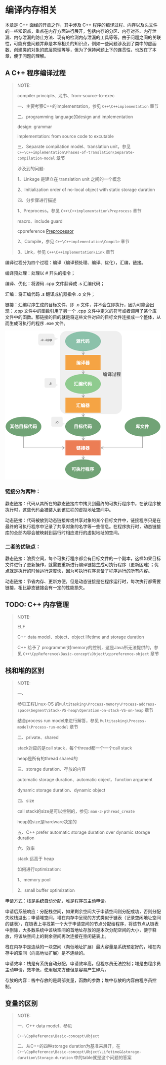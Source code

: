 # 编译内存相关

本章是 C++ 面经的开章之作，其中涉及 C++ 程序的编译过程、内存以及头文件的一些知识点，重点在内存方面进行展开，包括内存的分区、内存对齐、内存泄漏、内存泄漏的防止方法、现有的检测内存泄漏的工具等等。由于问题之间的关联性，可能有些问题并非是本章相关的知识点，例如一些问题涉及到了类中的虚函数、创建类的对象的底层原理等等，但为了保持问题上下的连贯性，也放在了本章，便于问题的理解。



## A C++ 程序编译过程

> NOTE: 
>
> compiler principle、龙书、from-source-to-exec
>
> 一、主要考察C++的implementation，参见 `C++\C++implementation` 章节
>
> 二、programming language的design and implementation
>
> design: grammar
>
> implementation: from source code to excutable
>
> 三、Separate compilation model、translation unit，参见 `C++\C++implementation\Phases-of-translation\Separate-compilation-model` 章节
>
> 涉及到的问题:
>
> 1、Linkage 是建立在 translation unit 之间的一个概念
>
> 2、Initialization order of no-local object with static storage duration
>
> 四、分步骤进行描述
>
> 1、Preprocess，参见 `C++\C++implementation\Preprocess` 章节
>
> macro、include guard
>
> cppreference [Preprocessor](https://en.cppreference.com/w/cpp/preprocessor)
>
> 2、Compile，参见 `C++\C++implementation\Compile` 章节
>
> 3、Link，参见 `C++\C++implementation\Link` 章节



编译过程分为四个过程：编译（编译预处理、编译、优化），汇编，链接。

编译预处理：处理以 # 开头的指令；

编译、优化：将源码 .cpp 文件翻译成 .s 汇编代码；

汇编：将汇编代码 .s 翻译成机器指令 .o 文件；

链接：汇编程序生成的目标文件，即 .o 文件，并不会立即执行，因为可能会出现：.cpp 文件中的函数引用了另一个 .cpp 文件中定义的符号或者调用了某个库文件中的函数。那链接的目的就是将这些文件对应的目标文件连接成一个整体，从而生成可执行的程序 .exe 文件。

![](./1612676946-HVvkdR-image.png)

### 链接分为两种：

静态链接：代码从其所在的静态链接库中拷贝到最终的可执行程序中，在该程序被执行时，这些代码会被装入到该进程的虚拟地址空间中。

动态链接：代码被放到动态链接库或共享对象的某个目标文件中，链接程序只是在最终的可执行程序中记录了共享对象的名字等一些信息。在程序执行时，动态链接库的全部内容会被映射到运行时相应进行的虚拟地址的空间。

### 二者的优缺点：

静态链接：浪费空间，每个可执行程序都会有目标文件的一个副本，这样如果目标文件进行了更新操作，就需要重新进行编译链接生成可执行程序（更新困难）；优点就是执行的时候运行速度快，因为可执行程序具备了程序运行的所有内容。

动态链接：节省内存、更新方便，但是动态链接是在程序运行时，每次执行都需要链接，相比静态链接会有一定的性能损失。



## TODO: C++ 内存管理

> NOTE: 
>
> ELF
>
> C++ data model、object、object lifetime and storage duration
>
> C++ 给予了 programmer对memory的控制，这是Java所无法提供的，参见 `C++\CppReference\Basic-concept\Object\cppreference-object` 章节





## 栈和堆的区别

> NOTE: 
>
> 一、
>
> 参见工程Linux-OS 的`Multitasking\Process-memory\Process-address-space\Segment\Stack-VS-heap\Operation-on-stack-VS-on-heap` 章节
>
> 结合process run model来进行解答，参见 `Multitasking\Process-model\Process-run-model` 章节
>
> 二、private、shared
>
> stack对应的是call stack，每个thread都一个一个call stack
>
> heap是所有的thread shared的
>
> 三、storage duration、存放的内容
>
> automatic storage duration、automatic object、function argument
>
> dynamic storage duration、dynamic object
>
> 四、size
>
> call stack的size是可以控制的，参见: `man-3-pthread_create`
>
> heap的size是hardware决定的
>
> 五、C++ prefer automatic storage duration over dynamic storage duration
>
> 六、效率
>
> stack 远高于 heap
>
> 如何进行optimization:
>
> 1、memory pool
>
> 2、small buffer optimization

申请方式：栈是系统自动分配，堆是程序员主动申请。

申请后系统响应：分配栈空间，如果剩余空间大于申请空间则分配成功，否则分配失败栈溢出；申请堆空间，堆在内存中呈现的方式类似于链表（记录空闲地址空间的链表），在链表上寻找第一个大于申请空间的节点分配给程序，将该节点从链表中删除，大多数系统中该块空间的首地址存放的是本次分配空间的大小，便于释放，将该块空间上的剩余空间再次连接在空闲链表上。

栈在内存中是连续的一块空间（向低地址扩展）最大容量是系统预定好的，堆在内存中的空间（向高地址扩展）是不连续的。

申请效率：栈是有系统自动分配，申请效率高，但程序员无法控制；堆是由程序员主动申请，效率低，使用起来方便但是容易产生碎片。

存放的内容：栈中存放的是局部变量，函数的参数；堆中存放的内容由程序员控制。



## 变量的区别

> NOTE: 
>
> 一、C++ data model，参见
>
> `C++\CppReference\Basic-concept\Object`
>
> 
>
> 二、从C++的四种storage duration为基准来展开，在 `C++\CppReference\Basic-concept\Object\Lifetime&&storage-duration\Storage-duration` 中的table就是这个问题的答案
>
> 
>
> 

